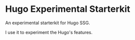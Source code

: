 # Hugo Experimental Starterkit

An experimental starterkit for Hugo SSG.

I use it to experiment the Hugo's features.

